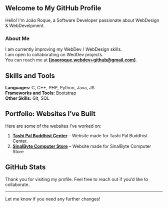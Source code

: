 ## Welcome to My GitHub Profile

Hello! I'm João Roque, a Software Developer passionate about WebDesign & WebDevelpment.

### About Me

I am currently improving my WebDev / WebDesign skills.  
I am open to collaborating on WedDev projects.  
You can reach me at **[joaoroque.webdev+github@gmail.com]**.

## Skills and Tools

**Languages:** C, C++, PHP, Python, Java, JS <br/>
**Frameworks and Tools:** Bootstrap <br/>
**Other Skills:** Git, SQL <br/>

## Portfolio: Websites I’ve Built

Here are some of the websites I’ve worked on:

1. **[Tashi Pal Buddhist Center](tashipalcenter.org)** – Website made for Tashi Pal Buddhist Center.
2. **[SinalByte Computer Store](sinalbyte.pt)** – Website made for SinalByte Computer Store

## GitHub Stats

Thank you for visiting my profile. Feel free to reach out if you’d like to collaborate.

---

Let me know if you need any further changes!
